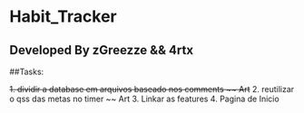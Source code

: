 # Habit_Tracker

## Developed By zGreezze && 4rtx


##Tasks:

~~1. dividir a database em arquivos baseado nos comments ~~ Art~~
2. reutilizar o qss das metas no timer ~~ Art
3. Linkar as features
4. Pagina de Inicio

